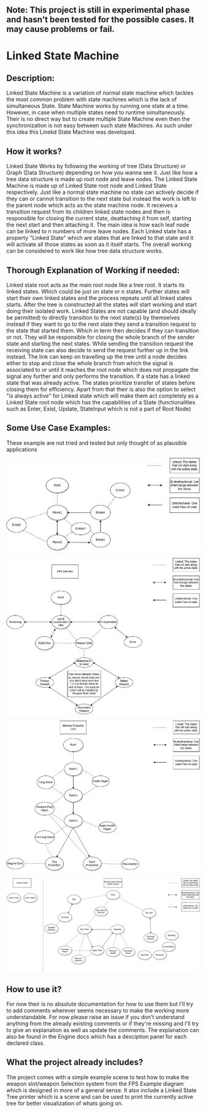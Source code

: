 ## Note: This project is still in experimental phase and hasn't been tested for the possible cases. It may cause problems or fail.
# Linked State Machine
## Description:
Linked State Machine is a variation of normal state machine which tackles the most common problem with state machines which is the lack of simultaneous State. State Machine works by running one state at a time. However, in case when multiple states need to runtime simultaneously. Their is no direct way but to create multiple State Machine even then the synchronization is not easy between such state Machines. As such under this idea this Linekd State Machine was developed.

## How it works?
Linked State Works by following the working of tree (Data Structure) or Graph (Data Structure) depending on how you wanna see it. Just like how a tree data structure is made up root node and leave nodes. The Linked State Machine is made up of Linked State root node and Linked State respectively. Just like a normal state machine no state can actively decide if they can or cannot transition to the next state but instead the work is left to the parent node which acts as the state machine node. It receives a transition request from its children linked state nodes and then is responsible for closing the current state, deattaching it from self, starting the next start and then attaching it. The main idea is how each leaf node can be linked to n numbers of more leave nodes. Each Linked state has a property "Linked State" which are states that are linked to that state and it will activate all those states as soon as it itself starts. The overall working can be considered to work like how tree data structure works.

## Thorough Explanation of Working if needed:
Linked state root acts as the main root node like a tree root. It starts its linked states. Which could be just on state or n states. Further states will start their own linked states and the process repeats until all linked states starts. After the tree is constructed all the states will start working and start doing their isolated work. Linked States are not capable (and should ideally be permitted) to directly transition to the next state(s) by themselves instead if they want to go to the next state they send a transition request to the state that started them. Which in term then decides if they can transition or not. They will be responsible for closing the whole branch of the sender state and starting the next states. While sending the transition request the receiving state can also decide to send the request further up in the link instead. The link can keep on travelling up the tree until a node decides either to stop and close the whole branch from which the signal is associated to or until it reaches the root node which does not propagate the signal any further and only performs the transition. If a state has a linked state that was already active. The states prioritize transfer of states before closing them for efficiency. Apart from that their is also the option to select "is always active" for Linked state which will make them act completely as a Linked State root node which has the capabilities of a State (functionalities such as Enter, Exist, Update, StateInput which is not a part of Root Node)

## Some Use Case Examples:
These example are not tried and tested but only thought of as plausible applications

![General Use Case](Readme_Images/General_Use_Case.png "General Use Case")

![FPS](Readme_Images/FPS_Example.png "FPS Game Example")

![Monster Evolution](Readme_Images/Monster_Evolution_line.png "[Monster Evolution Line")

![Survival Game Stats](Readme_Images/Survival_Game_Stat_System.png "Survival Game Stat System")

## How to use it?
For now their is no absolute documentation for how to use them but I'll try to add comments wherever seems necessary to make the working more understandable. For now please raise an issue if you don't understand anything from the already existing comments or if they're missing and I'll try to give an explanation as well as update the comments. The explanation can also be found in the Engine docs which has a desciption panel for each declared class.

## What the project already includes?
The project comes with a simple example scene to test how to make the weapon slot/weapon Selection system from the FPS Example diagram which is designed in more of a general sense. It also include a Linked State Tree printer which is a scene and can be used to print the currently active tree for better visualization of whats going on.
